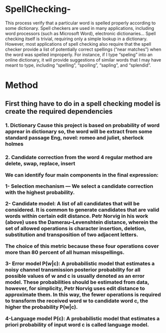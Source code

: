 # SpellChecking-
This process verify that a particular word is spelled properly according to some dictionary. Spell checkers are used in many applications, including word processors (such as Microsoft Word), electronic dictionaries…
Spell checking itself is trivial, requiring only a simple lookup in a dictionary. However, most applications of spell checking also require that the spell checker provide a list of potentially 
correct spellings (“near matches”) when the word was spelled improperly. For instance, if I type 
“speling” into an online dictionary, it will provide suggestions of similar words that I may have 
meant to type, including “spelling”, “spoiling”, “sapling”, and “splendid”.

<h1> Method
<h2>First thing have to do in a spell checking model is create the required dependencies
<h3>1. Dictionary
  Cause this project is based on probability of word apprear in dictionary so, the word will be extract from some standard passage Eng, novel: romeo and juliet, sherlock holmes
  
<h3>2. Candidate correction from the word
  4 regular method are delete, swap, replace, insert

We can identify four main components in the final expression:

1- Selection mechanism — We select a candidate correction with the highest probability.

2- Candidate model: A list of all candidates that will be considered. It is common to generate candidates that are valid words within certain edit distance. Petr Norvig in his work (above) uses the Damerau–Levenshtein distance, wherein the set of allowed operations is character insertion, deletion, substitution and transposition of two adjacent letters.

The choice of this metric because these four operations cover more than 80 percent of all human misspellings.

3- Error model P(w|c): A probabilistic model that estimates a noisy channel transmission posterior probability for all possible values of w and c is usually denoted as an error model. These probabilities should be estimated from data, however, for simplicity, Petr Norvig uses edit distance to approximate them. In this way, the fewer operations is required to transform the received word w to candidate word c, the higher the probability P(w|c).

4-Language model P(c): A probabilistic model that estimates a priori probability of input word c is called language model.
